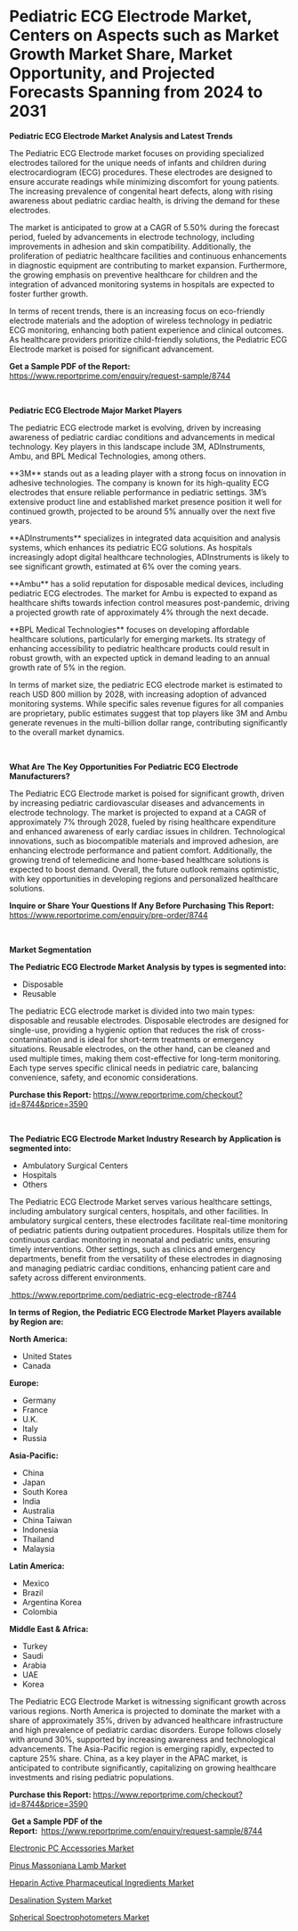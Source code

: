 <p><h1>Pediatric ECG Electrode Market, Centers on Aspects such as Market Growth Market Share, Market Opportunity, and Projected Forecasts Spanning from 2024 to 2031</h1></p><p><strong>Pediatric ECG Electrode Market Analysis and Latest Trends</strong></p>
<p><p>The Pediatric ECG Electrode market focuses on providing specialized electrodes tailored for the unique needs of infants and children during electrocardiogram (ECG) procedures. These electrodes are designed to ensure accurate readings while minimizing discomfort for young patients. The increasing prevalence of congenital heart defects, along with rising awareness about pediatric cardiac health, is driving the demand for these electrodes.</p><p>The market is anticipated to grow at a CAGR of 5.50% during the forecast period, fueled by advancements in electrode technology, including improvements in adhesion and skin compatibility. Additionally, the proliferation of pediatric healthcare facilities and continuous enhancements in diagnostic equipment are contributing to market expansion. Furthermore, the growing emphasis on preventive healthcare for children and the integration of advanced monitoring systems in hospitals are expected to foster further growth. </p><p>In terms of recent trends, there is an increasing focus on eco-friendly electrode materials and the adoption of wireless technology in pediatric ECG monitoring, enhancing both patient experience and clinical outcomes. As healthcare providers prioritize child-friendly solutions, the Pediatric ECG Electrode market is poised for significant advancement.</p></p>
<p><strong>Get a Sample PDF of the Report:&nbsp;</strong> <a href="https://www.reportprime.com/enquiry/request-sample/8744">https://www.reportprime.com/enquiry/request-sample/8744</a></p>
<p>&nbsp;</p>
<p><strong>Pediatric ECG Electrode Major Market Players</strong></p>
<p><p>The pediatric ECG electrode market is evolving, driven by increasing awareness of pediatric cardiac conditions and advancements in medical technology. Key players in this landscape include 3M, ADInstruments, Ambu, and BPL Medical Technologies, among others.</p><p>**3M** stands out as a leading player with a strong focus on innovation in adhesive technologies. The company is known for its high-quality ECG electrodes that ensure reliable performance in pediatric settings. 3M’s extensive product line and established market presence position it well for continued growth, projected to be around 5% annually over the next five years.</p><p>**ADInstruments** specializes in integrated data acquisition and analysis systems, which enhances its pediatric ECG solutions. As hospitals increasingly adopt digital healthcare technologies, ADInstruments is likely to see significant growth, estimated at 6% over the coming years.</p><p>**Ambu** has a solid reputation for disposable medical devices, including pediatric ECG electrodes. The market for Ambu is expected to expand as healthcare shifts towards infection control measures post-pandemic, driving a projected growth rate of approximately 4% through the next decade.</p><p>**BPL Medical Technologies** focuses on developing affordable healthcare solutions, particularly for emerging markets. Its strategy of enhancing accessibility to pediatric healthcare products could result in robust growth, with an expected uptick in demand leading to an annual growth rate of 5% in the region.</p><p>In terms of market size, the pediatric ECG electrode market is estimated to reach USD 800 million by 2028, with increasing adoption of advanced monitoring systems. While specific sales revenue figures for all companies are proprietary, public estimates suggest that top players like 3M and Ambu generate revenues in the multi-billion dollar range, contributing significantly to the overall market dynamics.</p></p>
<p>&nbsp;</p>
<p><strong>What Are The Key Opportunities For Pediatric ECG Electrode Manufacturers?</strong></p>
<p><p>The Pediatric ECG Electrode market is poised for significant growth, driven by increasing pediatric cardiovascular diseases and advancements in electrode technology. The market is projected to expand at a CAGR of approximately 7% through 2028, fueled by rising healthcare expenditure and enhanced awareness of early cardiac issues in children. Technological innovations, such as biocompatible materials and improved adhesion, are enhancing electrode performance and patient comfort. Additionally, the growing trend of telemedicine and home-based healthcare solutions is expected to boost demand. Overall, the future outlook remains optimistic, with key opportunities in developing regions and personalized healthcare solutions.</p></p>
<p><strong>Inquire or Share Your Questions If Any Before Purchasing This Report:</strong> <a href="https://www.reportprime.com/enquiry/pre-order/8744">https://www.reportprime.com/enquiry/pre-order/8744</a></p>
<p>&nbsp;</p>
<p><strong>Market Segmentation</strong></p>
<p><strong>The Pediatric ECG Electrode Market Analysis by types is segmented into:</strong></p>
<p><ul><li>Disposable</li><li>Reusable</li></ul></p>
<p><p>The pediatric ECG electrode market is divided into two main types: disposable and reusable electrodes. Disposable electrodes are designed for single-use, providing a hygienic option that reduces the risk of cross-contamination and is ideal for short-term treatments or emergency situations. Reusable electrodes, on the other hand, can be cleaned and used multiple times, making them cost-effective for long-term monitoring. Each type serves specific clinical needs in pediatric care, balancing convenience, safety, and economic considerations.</p></p>
<p><strong>Purchase this Report:&nbsp;</strong><a href="https://www.reportprime.com/checkout?id=8744&price=3590">https://www.reportprime.com/checkout?id=8744&price=3590</a></p>
<p>&nbsp;</p>
<p><strong>The Pediatric ECG Electrode Market Industry Research by Application is segmented into:</strong></p>
<p><ul><li>Ambulatory Surgical Centers</li><li>Hospitals</li><li>Others</li></ul></p>
<p><p>The Pediatric ECG Electrode Market serves various healthcare settings, including ambulatory surgical centers, hospitals, and other facilities. In ambulatory surgical centers, these electrodes facilitate real-time monitoring of pediatric patients during outpatient procedures. Hospitals utilize them for continuous cardiac monitoring in neonatal and pediatric units, ensuring timely interventions. Other settings, such as clinics and emergency departments, benefit from the versatility of these electrodes in diagnosing and managing pediatric cardiac conditions, enhancing patient care and safety across different environments.</p></p>
<p><a href="https://www.reportprime.com/pediatric-ecg-electrode-r8744">&nbsp;https://www.reportprime.com/pediatric-ecg-electrode-r8744</a></p>
<p><strong>In terms of Region, the Pediatric ECG Electrode Market Players available by Region are:</strong></p>
<p>
    <p> <strong> North America: </strong>
        <ul>
            <li>United States</li>
            <li>Canada</li>
        </ul>
        </p> 
    <p> <strong> Europe: </strong>
        <ul>
            <li>Germany</li>
            <li>France</li>
            <li>U.K.</li>
            <li>Italy</li>
            <li>Russia</li>
        </ul>
        </p> 
    <p> <strong> Asia-Pacific: </strong>
        <ul>
            <li>China</li>
            <li>Japan</li>
            <li>South Korea</li>
            <li>India</li>
            <li>Australia</li>
            <li>China Taiwan</li>
            <li>Indonesia</li>
            <li>Thailand</li>
            <li>Malaysia</li>
        </ul>
        </p> 
    <p> <strong> Latin America: </strong>
        <ul>
            <li>Mexico</li>
            <li>Brazil</li>
            <li>Argentina Korea</li>
            <li>Colombia</li>
        </ul>
        </p> 
    <p> <strong> Middle East & Africa: </strong>
        <ul>
            <li>Turkey</li>
            <li>Saudi</li>
            <li>Arabia</li>
            <li>UAE</li>
            <li>Korea</li>
        </ul>
    </p>
    </p>
<p><p>The Pediatric ECG Electrode Market is witnessing significant growth across various regions. North America is projected to dominate the market with a share of approximately 35%, driven by advanced healthcare infrastructure and high prevalence of pediatric cardiac disorders. Europe follows closely with around 30%, supported by increasing awareness and technological advancements. The Asia-Pacific region is emerging rapidly, expected to capture 25% share. China, as a key player in the APAC market, is anticipated to contribute significantly, capitalizing on growing healthcare investments and rising pediatric populations.</p></p>
<p><strong>Purchase this Report: </strong><a href="https://www.reportprime.com/checkout?id=8744&price=3590">https://www.reportprime.com/checkout?id=8744&price=3590</a></p>
<p>&nbsp;<strong>Get a Sample PDF of the Report:&nbsp;&nbsp;</strong><a href="https://www.reportprime.com/enquiry/request-sample/8744">https://www.reportprime.com/enquiry/request-sample/8744</a></p>
<p><strong></strong></p>
<p><p><a href="https://medium.com/@snievearol72/the-global-electronic-pc-accessories-market-identifies-drivers-restraints-opportunities-and-0f431f4f4318">Electronic PC Accessories Market</a></p><p><a href="https://www.linkedin.com/pulse/pinus-massoniana-lamb-market-growth-segmentation-regional-ivyae?trackingId=q5H%2BcfIrS1maafinHNdDQA%3D%3D">Pinus Massoniana Lamb Market</a></p><p><a href="https://issuu.com/reportprime-2/docs/heparin-active-pharmaceutical-ingre_ae0f077f5d33db">Heparin Active Pharmaceutical Ingredients Market</a></p><p><a href="https://medium.com/@snievearol72/the-desalination-system-market-decisions-are-mostly-driven-by-resource-optimization-and-c928985ee8f7">Desalination System Market</a></p><p><a href="https://issuu.com/reportprime-2/docs/spherical-spectrophotometers-market_15948a85ca31c5">Spherical Spectrophotometers Market</a></p></p>